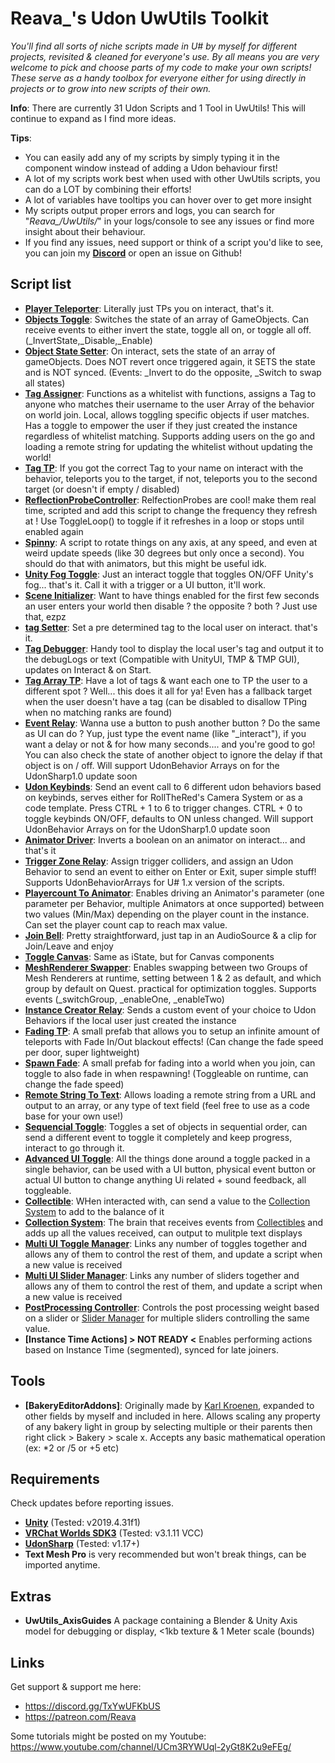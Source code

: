 # Reava_'s Udon UwUtils Toolkit

*You'll find all sorts of niche scripts made in U# by myself for different projects, revisited & cleaned for everyone's use.*
*By all means you are very welcome to pick and choose parts of my code to make your own scripts! These serve as a handy toolbox for everyone either for using directly in projects or to grow into new scripts of their own.*

**Info**: There are currently 31 Udon Scripts and 1 Tool in UwUtils! This will continue to expand as I find more ideas.

**Tips**: 
- You can easily add any of my scripts by simply typing it in the component window instead of adding a Udon behaviour first!
- A lot of my scripts work best when used with other UwUtils scripts, you can do a LOT by combining their efforts!
- A lot of variables have tooltips you can hover over to get more insight
- My scripts output proper errors and logs, you can search for "*Reava_/UwUtils/*" in your logs/console to see any issues or find more insight about their behaviour.
- If you find any issues, need support or think of a script you'd like to see, you can join my **[Discord](https://discord.gg/TxYwUFKbUS)** or open an issue on Github!

## **Script list**
- **[Player Teleporter](https://github.com/Reava/ReavaUwUtils/blob/main/Scripts/PlayerTeleporter.cs)**:
Literally just TPs you on interact, that's it.
- **[Objects Toggle](https://github.com/Reava/ReavaUwUtils/blob/main/Scripts/ObjectsToggle.cs)**:
Switches the state of an array of GameObjects. Can receive events to either invert the state, toggle all on, or toggle all off. (_InvertState,_Disable,_Enable)
- **[Object State Setter](https://github.com/Reava/ReavaUwUtils/blob/main/Scripts/ObjectStateSetter.cs)**:
On interact, sets the state of an array of gameObjects. Does NOT revert once triggered again, it SETS the state and is NOT synced. (Events: _Invert to do the opposite, _Switch to swap all states)
- **[Tag Assigner](https://github.com/Reava/ReavaUwUtils/blob/main/Scripts/TagAssigner.cs)**:
Functions as a whitelist with functions, assigns a Tag to anyone who matches their username to the user Array of the behavior on world join. Local, allows toggling specific objects if user matches. Has a toggle to empower the user if they just created the instance regardless of whitelist matching. Supports adding users on the go and loading a remote string for updating the whitelist without updating the world!
- **[Tag TP](https://github.com/Reava/ReavaUwUtils/blob/main/Scripts/TagTP.cs)**:
If you got the correct Tag to your name on interact with the behavior, teleports you to the target, if not, teleports you to the second target (or doesn't if empty / disabled)
- **[ReflectionProbeController](https://github.com/Reava/ReavaUwUtils/blob/main/Scripts/ReflectionProbeController.cs)**:
RelfectionProbes are cool! make them real time, scripted and add this script to change the frequency they refresh at ! Use ToggleLoop() to toggle if it refreshes in a loop or stops until enabled again
- **[Spinny](https://github.com/Reava/ReavaUwUtils/blob/main/Scripts/Spinny.cs)**:
A script to rotate things on any axis, at any speed, and even at weird update speeds (like 30 degrees but only once a second). You should do that with animators, but this might be useful idk.
- **[Unity Fog Toggle](https://github.com/Reava/ReavaUwUtils/blob/main/Scripts/UnityFogToggle.cs)**:
Just an interact toggle that toggles ON/OFF Unity's fog... that's it. Call it with a trigger or a UI button, it'll work.
- **[Scene Initializer](https://github.com/Reava/ReavaUwUtils/blob/main/Scripts/SceneInitializer.cs)**:
Want to have things enabled for the first few seconds an user enters your world then disable ? the opposite ? both ? Just use that, ezpz
- **[tag Setter](https://github.com/Reava/ReavaUwUtils/blob/main/Scripts/tagSetter.cs)**:
Set a pre determined tag to the local user on interact. that's it.
- **[Tag Debugger](https://github.com/Reava/ReavaUwUtils/blob/main/Scripts/TagDebugger.cs)**:
Handy tool to display the local user's tag and output it to the debugLogs or text (Compatible with UnityUI, TMP & TMP GUI), updates on Interact & on Start.
- **[Tag Array TP](https://github.com/Reava/ReavaUwUtils/blob/main/Scripts/TagArrayTP.cs)**:
Have a lot of tags & want each one to TP the user to a different spot ? Well... this does it all for ya! Even has a fallback target when the user doesn't have a tag (can be disabled to disallow TPing when no matching ranks are found)
- **[Event Relay](https://github.com/Reava/ReavaUwUtils/blob/main/Scripts/EventRelay.cs)**:
Wanna use a button to push another button ? Do the same as UI can do ? Yup, just type the event name (like "\_interact"), if you want a delay or not & for how many seconds.... and you're good to go! You can also check the state of another object to ignore the delay if that object is on / off. Will support UdonBehavior Arrays on for the UdonSharp1.0 update soon
- **[Udon Keybinds](https://github.com/Reava/ReavaUwUtils/blob/main/Scripts/UdonKeybinds.cs)**:
Send an event call to 6 different udon behaviors based on keybinds, serves either for RollTheRed's Camera System or as a code template. Press CTRL + 1 to 6 to trigger changes. CTRL + 0 to toggle keybinds ON/OFF, defaults to ON unless changed. Will support UdonBehavior Arrays on for the UdonSharp1.0 update soon
- **[Animator Driver](https://github.com/Reava/ReavaUwUtils/blob/main/Scripts/AnimatorDriver.cs)**:
Inverts a boolean on an animator on interact... and that's it
- **[Trigger Zone Relay](https://github.com/Reava/ReavaUwUtils/blob/main/Scripts/TriggerZoneRelay.cs)**:
Assign trigger colliders, and assign an Udon Behavior to send an event to either on Enter or Exit, super simple stuff! Supports UdonBehaviorArrays for U# 1.x version of the scripts.
- **[Playercount To Animator](https://github.com/Reava/ReavaUwUtils/blob/main/Scripts/PlayercountToAnimator.cs)**:
Enables driving an Animator's parameter (one parameter per Behavior, multiple Animators at once supported) between two values (Min/Max) depending on the player count in the instance. Can set the player count cap to reach max value.
- **[Join Bell](https://github.com/Reava/ReavaUwUtils/blob/main/Scripts/JoinBell.cs)**:
Pretty straightforward, just tap in an AudioSource & a clip for Join/Leave and enjoy
- **[Toggle Canvas](https://github.com/Reava/ReavaUwUtils/blob/main/Scripts/ToggleCanvas.cs)**:
Same as iState, but for Canvas components
- **[MeshRenderer Swapper](https://github.com/Reava/ReavaUwUtils/blob/main/Scripts/MeshRendererSwapper.cs)**:
Enables swapping between two Groups of Mesh Renderers at runtime, setting between 1 & 2 as default, and which group by default on Quest. practical for optimization toggles. Supports events (_switchGroup, _enableOne, _enableTwo)
- **[Instance Creator Relay](https://github.com/Reava/ReavaUwUtils/blob/main/Scripts/InstanceCreatorRelay.cs)**:
Sends a custom event of your choice to Udon Behaviors if the local user just created the instance
- **[Fading TP](https://github.com/Reava/ReavaUwUtils/tree/main/FadingTP)**:
A small prefab that allows you to setup an infinite amount of teleports with Fade In/Out blackout effects! (Can change the fade speed per door, super lightweight)
- **[Spawn Fade](https://github.com/Reava/ReavaUwUtils/tree/main/SpawnFade)**:
A small prefab for fading into a world when you join, can toggle to also fade in when respawning! (Toggleable on runtime, can change the fade speed)
- **[Remote String To Text](https://github.com/Reava/ReavaUwUtils/blob/main/Scripts/RemoteStringToText.cs)**:
Allows loading a remote string from a URL and output to an array, or any type of text field (feel free to use as a code base for your own use!)
- **[Sequencial Toggle](https://github.com/Reava/ReavaUwUtils/blob/main/Scripts/.cs)**:
Toggles a set of objects in sequential order, can send a different event to toggle it completely and keep progress, interact to go through it.
- **[Advanced UI Toggle](https://github.com/Reava/ReavaUwUtils/blob/main/Scripts/AdvancedUIToggle.cs)**:
All the things done around a toggle packed in a single behavior, can be used with a UI button, physical event button or actual UI button to change anything Ui related + sound feedback, all toggleable.
- **[Collectible](https://github.com/Reava/ReavaUwUtils/blob/main/Scripts/Collectible.cs)**:
WHen interacted with, can send a value to the [Collection System](https://github.com/Reava/ReavaUwUtils/blob/main/Scripts/CollectionSystem.cs) to add to the balance of it
- **[Collection System](https://github.com/Reava/ReavaUwUtils/blob/main/Scripts/CollectionSystem.cs)**:
The brain that receives events from [Collectibles](https://github.com/Reava/ReavaUwUtils/blob/main/Scripts/Collectible.cs) and adds up all the values received, can output to mulitple text displays
- **[Multi UI Toggle Manager](https://github.com/Reava/ReavaUwUtils/blob/main/Scripts/MultiUIToggleManager.cs)**:
Links any number of toggles together and allows any of them to control the rest of them, and update a script when a new value is received
- **[Multi UI Slider Manager](https://github.com/Reava/ReavaUwUtils/blob/main/Scripts/MultiUISliderManager.cs)**:
Links any number of sliders together and allows any of them to control the rest of them, and update a script when a new value is received
- **[PostProcessing Controller](https://github.com/Reava/ReavaUwUtils/blob/main/Scripts/PostProcessingController.cs)**:
Controls the post processing weight based on a slider or [Slider Manager](https://github.com/Reava/ReavaUwUtils/blob/main/Scripts/MultiUISliderManager.cs) for multiple sliders controlling the same value.
- **[Instance Time Actions] > NOT READY <**
Enables performing actions based on Instance Time (segmented), synced for late joiners.

## **Tools**
- **[BakeryEditorAddons]**: Originally made by [Karl Kroenen](https://twitter.com/KarlKroenenFFCR), expanded to other fields by myself and included in here.
Allows scaling any property of any bakery light in group by selecting multiple or their parents then right click > Bakery > scale x. Accepts any basic mathematical operation (ex: *2 or /5 or +5 etc)

## **Requirements**
Check updates before reporting issues.

- **[Unity](https://docs.vrchat.com/docs/current-unity-version)** (Tested: v2019.4.31f1)
- **[VRChat Worlds SDK3](https://vrchat.com/home/download)** (Tested: v3.1.11 VCC)
- **[UdonSharp](https://github.com/vrchat-community/UdonSharp)** (Tested: v1.17+)
- **Text Mesh Pro** is very recommended but won't break things, can be imported anytime.

## **Extras**
- **UwUtils_AxisGuides**
A package containing a Blender & Unity Axis model for debugging or display, <1kb texture & 1 Meter scale (bounds)

## **Links**
Get support & support me here:
- https://discord.gg/TxYwUFKbUS
- https://patreon.com/Reava

Some tutorials might be posted on my Youtube: https://www.youtube.com/channel/UCm3RYWUql-2yGt8K2u9eFEg/
